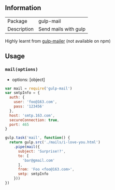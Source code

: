 ## Information

<table>
  <tr>
    <td>Package</td><td>gulp-mail</td>
  </tr>
  <tr>
    <td>Description</td>
    <td>Send mails with gulp</td>
  </tr>
</table>

Highly learnt from [gulp-mailer](https://github.com/meerkats/gulp-mailer) (not available on npm)

## Usage

### `mail(options)`

- options: [object]

```js
var mail = require('gulp-mail')
var smtpInfo = {
  auth: {
    user: 'foo@163.com',
    pass: '123456'
  },
  host: 'smtp.163.com',
  secureConnection: true,
  port: 465
}

gulp.task('mail', function() {
  return gulp.src('./mails/i-love-you.html')
    .pipe(mail({
      subject: 'Surprise!?',
      to: [
        'bar@gmail.com'
      ],
      from: 'Foo <foo@163.com>',
      smtp: smtpInfo
    }))
})
```
